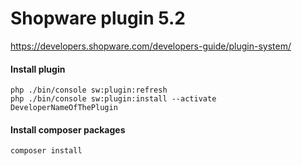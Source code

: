 Shopware plugin 5.2
===================

https://developers.shopware.com/developers-guide/plugin-system/

#### Install plugin
```
php ./bin/console sw:plugin:refresh
php ./bin/console sw:plugin:install --activate DeveloperNameOfThePlugin
```

#### Install composer packages
`composer install`